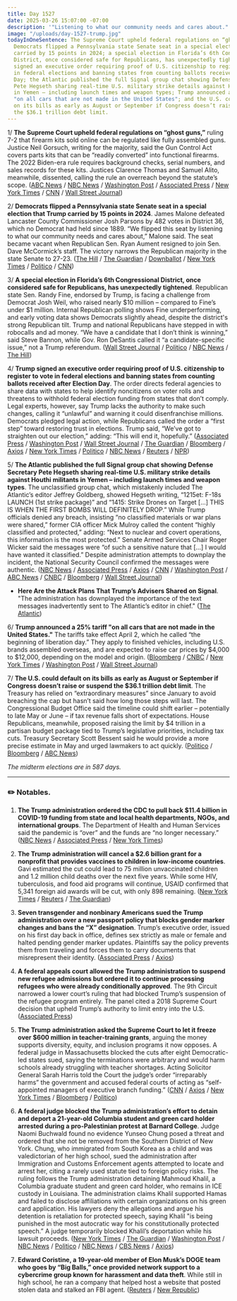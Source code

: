 ```yaml
---
title: Day 1527
date: 2025-03-26 15:07:00 -07:00
description: '"Listening to what our community needs and cares about."'
image: "/uploads/day-1527-trump.jpg"
todayInOneSentence: The Supreme Court upheld federal regulations on “ghost guns”;
  Democrats flipped a Pennsylvania state Senate seat in a special election that Trump
  carried by 15 points in 2024; a special election in Florida’s 6th Congressional
  District, once considered safe for Republicans, has unexpectedly tightened; Trump
  signed an executive order requiring proof of U.S. citizenship to register to vote
  in federal elections and banning states from counting ballots received after Election
  Day; the Atlantic published the full Signal group chat showing Defense Secretary
  Pete Hegseth sharing real-time U.S. military strike details against Houthi militants
  in Yemen – including launch times and weapon types; Trump announced a 25% tariff
  "on all cars that are not made in the United States"; and the U.S. could default
  on its bills as early as August or September if Congress doesn’t raise or suspend
  the $36.1 trillion debt limit.
---
```


1/ **The Supreme Court upheld federal regulations on “ghost guns,”** ruling 7-2 that firearm kits sold online can be regulated like fully assembled guns. Justice Neil Gorsuch, writing for the majority, said the Gun Control Act covers parts kits that can be “readily converted” into functional firearms. The 2022 Biden-era rule requires background checks, serial numbers, and sales records for these kits. Justices Clarence Thomas and Samuel Alito, meanwhile, dissented, calling the rule an overreach beyond the statute’s scope. ([ABC News](https://abcnews.go.com/Politics/supreme-court-upholds-federal-regulations-ghost-gun-kits/story?id=119207659) / [NBC News](https://www.nbcnews.com/politics/supreme-court/supreme-court-upholds-biden-regulations-ghost-gun-kits-rcna180991) / [Washington Post](https://www.washingtonpost.com/politics/2025/03/26/ghost-guns-supreme-court-ruling/) / [Associated Press](https://apnews.com/article/supreme-court-ghost-guns-bf404db1d4ece56203c8748b2544dc02) / [New York Times](https://www.nytimes.com/2025/03/26/us/politics/supreme-court-ghost-guns.html) / [CNN](https://www.cnn.com/2025/03/26/politics/ghost-guns-supreme-court/index.html) / [Wall Street Journal](https://www.wsj.com/us-news/law/supreme-court-upholds-regulation-of-ghost-guns-9a463545))

2/ **Democrats flipped a Pennsylvania state Senate seat in a special election that Trump carried by 15 points in 2024**. James Malone defeated Lancaster County Commissioner Josh Parsons by 482 votes in District 36, which no Democrat had held since 1889. “We flipped this seat by listening to what our community needs and cares about,” Malone said. The seat became vacant when Republican Sen. Ryan Aument resigned to join Sen. Dave McCormick’s staff. The victory narrows the Republican majority in the state Senate to 27-23. ([The Hill](https://thehill.com/homenews/campaign/5214236-democrat-james-malone-wins-pennsylvania-senate/) / [The Guardian](https://www.theguardian.com/us-news/2025/mar/26/james-malone-democrat-pennsylvania-state-senate) / [Downballot](https://www.the-downballot.com/p/breaking-democrats-flip-deep-red) / [New York Times](https://www.nytimes.com/2025/03/26/us/politics/special-election-pennsylvania-state-senate-trump-malone-parsons.html) / [Politico](https://www.politico.com/news/2025/03/26/democrats-winning-streak-pennsylvania-00250127) / [CNN](https://www.cnn.com/2025/03/26/politics/pennsylvania-state-senate-special-election-malone/index.html))

3/ **A special election in Florida’s 6th Congressional District, once considered safe for Republicans, has unexpectedly tightened**. Republican state Sen. Randy Fine, endorsed by Trump, is facing a challenge from Democrat Josh Weil, who raised nearly $10 million – compared to Fine’s under $1 million. Internal Republican polling shows Fine underperforming, and early voting data shows Democrats slightly ahead, despite the district's strong Republican tilt. Trump and national Republicans have stepped in with robocalls and ad money. “We have a candidate that I don’t think is winning,” said Steve Bannon, while Gov. Ron DeSantis called it “a candidate-specific issue,” not a Trump referendum. ([Wall Street Journal](https://www.wsj.com/politics/elections/florida-special-election-house-district-f541ce08) / [Politico](https://www.politico.com/news/2025/03/26/fine-weil-florida-special-election-00249679) / [NBC News](https://www.nbcnews.com/politics/elections/musks-super-pac-jumps-floridas-special-elections-rcna198106) / [The Hill](https://thehill.com/homenews/campaign/5213677-florida-republicans-special-election/))

4/ **Trump signed an executive order requiring proof of U.S. citizenship to register to vote in federal elections and banning states from counting ballots received after Election Day**. The order directs federal agencies to share data with states to help identify noncitizens on voter rolls and threatens to withhold federal election funding from states that don’t comply. Legal experts, however, say Trump lacks the authority to make such changes, calling it “unlawful” and warning it could disenfranchise millions. Democrats pledged legal action, while Republicans called the order a “first step” toward restoring trust in elections. Trump said, “We’ve got to straighten out our election,” adding: “This will end it, hopefully.” ([Associated Press](https://apnews.com/article/voting-elections-trump-executive-order-4e9edb53f47e61e241a43ceef8164022) / [Washington Post](https://www.washingtonpost.com/politics/2025/03/25/trump-elections-citizenship-proof/) / [Wall Street Journal](https://www.wsj.com/politics/elections/trump-signs-executive-order-to-overhaul-voting-308a5d28) / [The Guardian](https://www.theguardian.com/us-news/2025/mar/25/trump-executive-order-voter-registration-immigration) / [Bloomberg](https://www.bloomberg.com/news/articles/2025-03-25/trump-signs-executive-order-to-toughen-voter-registration-standards) / [Axios](https://www.axios.com/2025/03/25/trump-elections-executive-order-citizenship-proof) / [New York Times](https://www.nytimes.com/2025/03/25/us/politics/trump-elections-executive-order.html) / [Politico](https://www.politico.com/news/2025/03/25/trump-signs-sweeping-executive-order-targeting-election-rules-00249891) / [NBC News](https://www.nbcnews.com/politics/elections/trump-signs-executive-order-requiring-proof-citizenship-register-vote-rcna198094) / [Reuters](https://www.reuters.com/world/us/trump-signs-election-order-calling-proof-us-citizenship-vote-2025-03-26/) / [NPR](https://www.npr.org/2025/03/26/g-s1-55927/trump-voting-citizenship-executive-order))

5/ **The Atlantic published the full Signal group chat showing Defense Secretary Pete Hegseth sharing real-time U.S. military strike details against Houthi militants in Yemen – including launch times and weapon types**. The unclassified group chat, which mistakenly included The Atlantic’s editor Jeffrey Goldberg, showed Hegseth writing, “1215et: F-18s LAUNCH (1st strike package)” and “1415: Strike Drones on Target \[...\] THIS IS WHEN THE FIRST BOMBS WILL DEFINITELY DROP.” While Trump officials denied any breach, insisting “no classified materials or war plans were shared,” former CIA officer Mick Mulroy called the content “highly classified and protected,” adding: “Next to nuclear and covert operations, this information is the most protected.” Senate Armed Services Chair Roger Wicker said the messages were “of such a sensitive nature that \[...\] I would have wanted it classified.” Despite administration attempts to downplay the incident, the National Security Council confirmed the messages were authentic. ([NBC News](https://www.nbcnews.com/politics/trump-administration/atlantic-publishes-full-signal-chat-messages-showing-military-plans-us-rcna198148) / [Associated Press](https://apnews.com/article/hegseth-atlantic-war-plans-signal-yemen-houthis-c0addd08c627ab01a37ea63621cb695e) / [Axios](https://www.axios.com/2025/03/26/atlantic-signal-trump-hegseth-war-plans-yemen) / [CNN](https://www.cnn.com/2025/03/26/politics/the-atlantic-publishes-signal-messages-yemen-strike/) / [Washington Post](https://www.washingtonpost.com/national-security/2025/03/26/trump-signal-chat-war-plan-texts-released/) / [ABC News](https://abcnews.go.com/US/18s-launch-atlantic-publishes-purported-yemen-strike-details/story?id=120170262) / [CNBC](https://www.cnbc.com/2025/03/26/atlantic-publishes-signal-thread-with-trump-vp-vance-hegseth-waltz.html) / [Bloomberg](https://www.bloomberg.com/news/articles/2025-03-26/atlantic-releases-details-of-signal-text-chain-on-houthi-attacks) / [Wall Street Journal](https://www.wsj.com/politics/national-security/atlantic-signal-chat-attack-details-829f6e33))

* **Here Are the Attack Plans That Trump’s Advisers Shared on Signal**. "The administration has downplayed the importance of the text messages inadvertently sent to The Atlantic’s editor in chief." ([The Atlantic](https://www.theatlantic.com/politics/archive/2025/03/signal-group-chat-attack-plans-hegseth-goldberg/682176/))

6/ **Trump announced a 25% tariff "on all cars that are not made in the United States."** The tariffs take effect April 2, which he called “the beginning of liberation day.” They apply to finished vehicles, including U.S. brands assembled overseas, and are expected to raise car prices by $4,000 to $12,000, depending on the model and origin. ([Bloomberg](https://www.bloomberg.com/news/articles/2025-03-26/trump-prepares-auto-tariff-announcement-as-soon-as-wednesday) / [CNBC](https://www.cnbc.com/2025/03/26/trump-could-sign-new-auto-tariffs-as-soon-as-wednesday-white-house-says.html) / [New York Times](https://www.nytimes.com/live/2025/03/26/business/trump-tariffs-auto-cars) / [Washington Post](https://www.washingtonpost.com/politics/2025/03/26/trump-presidency-news/) / [Wall Street Journal](https://www.wsj.com/politics/policy/trump-considers-more-limited-tariff-plans-09b36d26))

7/ **The U.S. could default on its bills as early as August or September if Congress doesn’t raise or suspend the $36.1 trillion debt limit**. The Treasury has relied on “extraordinary measures” since January to avoid breaching the cap but hasn’t said how long those steps will last. The Congressional Budget Office said the timeline could shift earlier – potentially to late May or June – if tax revenue falls short of expectations. House Republicans, meanwhile, proposed raising the limit by $4 trillion in a partisan budget package tied to Trump’s legislative priorities, including tax cuts. Treasury Secretary Scott Bessent said he would provide a more precise estimate in May and urged lawmakers to act quickly. ([Politico](https://www.politico.com/live-updates/2025/03/26/congress/us-likely-to-reach-debt-limit-x-date-in-august-or-september-congress-scorekeeper-predicts-00250525) / [Bloomberg](https://www.bloomberg.com/news/articles/2025-03-26/us-treasury-risks-payment-default-as-soon-as-august-cbo-says) / [ABC News](https://abcnews.go.com/Politics/us-projected-hit-debt-limit-summer-absent-congressional/story?id=120180695))

*The midterm elections are in 587 days.*

---

### ✏️ Notables.

1. **The Trump administration ordered the CDC to pull back $11.4 billion in COVID-19 funding from state and local health departments, NGOs, and international groups**. The Department of Health and Human Services said the pandemic is “over” and the funds are “no longer necessary.” ([NBC News](https://www.nbcnews.com/health/health-news/cdc-pulling-back-11b-covid-funding-sent-health-departments-us-rcna198006) / [Associated Press](https://apnews.com/article/hhs-covid-pandemic-trump-cdc-309fedec9383dc4fdacba6e9ca2b5309) / [New York Times](https://www.nytimes.com/2025/03/26/health/trump-state-health-grants-cuts.html))

2. **The Trump administration will cancel a $2.6 billion grant for a nonprofit that provides vaccines to children in low-income countries**. Gavi estimated the cut could lead to 75 million unvaccinated children and 1.2 million child deaths over the next five years. While some HIV, tuberculosis, and food aid programs will continue, USAID confirmed that 5,341 foreign aid awards will be cut, with only 898 remaining. ([New York Times](https://www.nytimes.com/2025/03/26/health/usaid-cuts-gavi-bird-flu.html) / [Reuters](https://www.reuters.com/business/healthcare-pharmaceuticals/trump-administration-end-funding-child-vaccines-developing-countries-new-york-2025-03-26/) / [The Guardian](https://www.theguardian.com/us-news/2025/mar/26/trump-vaccine-aid-funding))

3. **Seven transgender and nonbinary Americans sued the Trump administration over a new passport policy that blocks gender marker changes and bans the “X” designation**. Trump’s executive order, issued on his first day back in office, defines sex strictly as male or female and halted pending gender marker updates. Plaintiffs say the policy prevents them from traveling and forces them to carry documents that misrepresent their identity. ([Associated Press](https://apnews.com/article/trump-order-transgender-nonbinary-passport-lawsuit-3f2060b709019591b545abda26428712) / [Axios](https://www.axios.com/2025/03/23/allies-issue-usa-travel-guidlines-transgender))

4. **A federal appeals court allowed the Trump administration to suspend new refugee admissions but ordered it to continue processing refugees who were already conditionally approved**. The 9th Circuit narrowed a lower court’s ruling that had blocked Trump’s suspension of the refugee program entirely. The panel cited a 2018 Supreme Court decision that upheld Trump’s authority to limit entry into the U.S. ([Associated Press](https://apnews.com/article/refugee-program-trump-administration-appeals-court-a6188722de3e3e1d2f344862b853d0c7))

5. **The Trump administration asked the Supreme Court to let it freeze over $600 million in teacher-training grants**, arguing the money supports diversity, equity, and inclusion programs it now opposes. A federal judge in Massachusetts blocked the cuts after eight Democratic-led states sued, saying the terminations were arbitrary and would harm schools already struggling with teacher shortages. Acting Solicitor General Sarah Harris told the Court the judge’s order “irreparably harms” the government and accused federal courts of acting as “self-appointed managers of executive branch funding.” ([CNN](https://www.cnn.com/2025/03/26/politics/teacher-grants-supreme-court-trump-appeal) / [Axios](https://www.axios.com/2025/03/26/trump-administration-supreme-court-education-grants-payment-pause) / [New York Times](https://www.nytimes.com/2025/03/26/us/politics/trump-supreme-court-teacher-grants.html) / [Bloomberg](https://www.bloomberg.com/news/articles/2025-03-26/trump-administration-asks-supreme-court-to-halt-teacher-grants) / [Politico](https://www.politico.com/news/2025/03/26/trump-supreme-court-teacher-training-00251211))

6. **A federal judge blocked the Trump administration’s effort to detain and deport a 21-year-old Columbia student and green card holder arrested during a pro-Palestinian protest at Barnard College**. Judge Naomi Buchwald found no evidence Yunseo Chung posed a threat and ordered that she not be removed from the Southern District of New York. Chung, who immigrated from South Korea as a child and was valedictorian of her high school, sued the administration after Immigration and Customs Enforcement agents attempted to locate and arrest her, citing a rarely used statute tied to foreign policy risks. The ruling follows the Trump administration detaining Mahmoud Khalil, a Columbia graduate student and green card holder, who remains in ICE custody in Louisiana. The administration claims Khalil supported Hamas and failed to disclose affiliations with certain organizations on his green card application. His lawyers deny the allegations and argue his detention is retaliation for protected speech, saying Khalil "is being punished in the most autocratic way for his constitutionally protected speech.” A judge temporarily blocked Khalil’s deportation while his lawsuit proceeds. ([New York Times](https://www.nytimes.com/2025/03/25/nyregion/columbia-university-protester-chung-deportation.html) / [The Guardian](https://www.theguardian.com/us-news/2025/mar/25/columbia-gaza-protester-deportation) / [Washington Post](https://www.washingtonpost.com/immigration/2025/03/26/trump-deportations-venezuela-boasberg-appeals-court/) / [NBC News](https://www.nbcnews.com/politics/trump-administration/live-blog/trump-administration-ratcliffe-gabbard-election-ukraine-live-updates-rcna197446#rcrd75558) / [Politico](https://www.politico.com/news/2025/03/26/alien-enemies-act-trump-denied-court-00252157) / [NBC News](https://www.nbcnews.com/news/us-news/doj-says-mahmoud-khalil-didnt-disclose-involvement-palestinian-groups-rcna197745) / [CBS News](https://www.cbsnews.com/news/mahmoud-khalil-trump-administration-deportation/) / [Axios](https://www.axios.com/2025/03/24/mahmoud-khalil-green-card-application-doj-deport))

7. **Edward Coristine, a 19-year-old member of Elon Musk’s DOGE team who goes by “Big Balls,” once provided network support to a cybercrime group known for harassment and data theft**. While still in high school, he ran a company that helped host a website that posted stolen data and stalked an FBI agent. ([Reuters](https://www.reuters.com/world/us/doge-staffer-big-balls-provided-tech-support-cybercrime-ring-records-show-2025-03-26/) / [New Republic](https://newrepublic.com/post/193181/donald-trump-war-plans-group-chat-defense-journalist-release))
